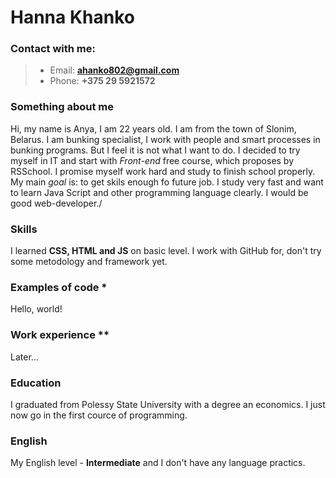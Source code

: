 # Hanna Khanko
### Contact with me:
> * Email: **ahanko802@gmail.com**
> * Phone: **+375 29 5921572**
### Something about me
Hi, my name is Anya, I am 22 years old. I am from the town of  Slonim, Belarus. I am bunking specialist, I work with people and smart processes in bunking programs. But I feel it is not what I want to do. I decided to try myself in IT and start with *Front-end* free course, which proposes by RSSchool. I promise myself work hard and study to finish school properly. My main *goal* is: to get skils enough fo future job. I study very fast and want to learn Java Script and other programming language clearly. I would be good web-developer./
### Skills
I learned **CSS, HTML and JS** on basic level. I work with GitHub for, don't try some metodology and framework yet.
### Examples of code * 
Hello, world!
### Work experience **
Later...
### Education
I graduated from Polessy State University with a degree an economics. I just now go in the first cource of programming.
### English
My English level - **Intermediate** and I don't have any language practics.
